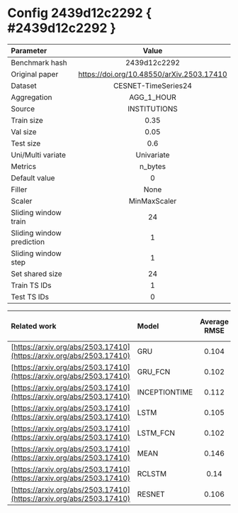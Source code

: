 # Config 2439d12c2292 { #2439d12c2292 }

| Parameter | Value |
|:-----------------|:-----------------:|
| Benchmark hash |  2439d12c2292 |
| Original paper |  <https://doi.org/10.48550/arXiv.2503.17410> |
| Dataset |  CESNET-TimeSeries24 |
| Aggregation |  AGG_1_HOUR |
| Source |  INSTITUTIONS |
| Train size |  0.35 |
| Val size |  0.05 |
| Test size |  0.6 |
| Uni/Multi variate |  Univariate |
| Metrics |  n_bytes |
| Default value |  0 |
| Filler |  None |
| Scaler |  MinMaxScaler |
| Sliding window train |  24 |
| Sliding window prediction |  1 |
| Sliding window step |  1 |
| Set shared size |  24 |
| Train TS IDs |  1 |
| Test TS IDs |  0 |

| Related work | Model | Average RMSE | Std RMSE | Average R2-score | Std R2-score |
|:-----------------|:-----------------|:-----------------:|:-----------------:|:-----------------:|:-----------------:|
| [https://arxiv.org/abs/2503.17410](https://arxiv.org/abs/2503.17410) | GRU | 0.104 | 0.53 | 0.08 | 0.8 |
| [https://arxiv.org/abs/2503.17410](https://arxiv.org/abs/2503.17410) | GRU_FCN | 0.102 | 0.55 | 0.15 | 1.0 |
| [https://arxiv.org/abs/2503.17410](https://arxiv.org/abs/2503.17410) | INCEPTIONTIME | 0.112 | 0.55 | -0.77 | 2.5 |
| [https://arxiv.org/abs/2503.17410](https://arxiv.org/abs/2503.17410) | LSTM | 0.105 | 0.54 | 0.09 | 0.8 |
| [https://arxiv.org/abs/2503.17410](https://arxiv.org/abs/2503.17410) | LSTM_FCN | 0.102 | 0.54 | 0.19 | 0.7 |
| [https://arxiv.org/abs/2503.17410](https://arxiv.org/abs/2503.17410) | MEAN | 0.146 | 0.75 | 0.09 | 0.1 |
| [https://arxiv.org/abs/2503.17410](https://arxiv.org/abs/2503.17410) | RCLSTM | 0.14 | 0.8 | 0.2 | 0.9 |
| [https://arxiv.org/abs/2503.17410](https://arxiv.org/abs/2503.17410) | RESNET | 0.106 | 0.55 | 0.06 | 1.1 |
